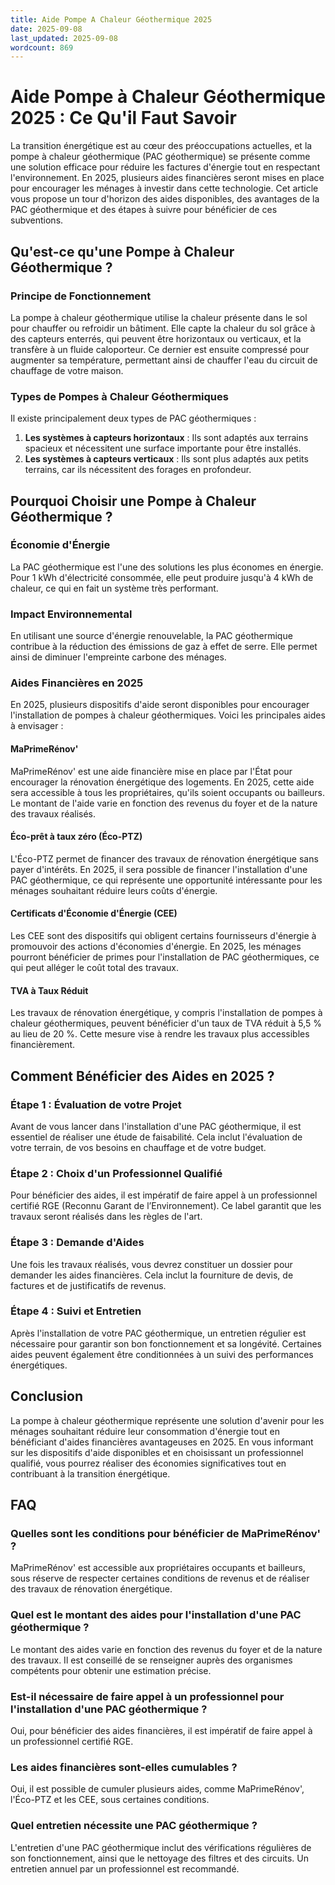 ```yaml
---
title: Aide Pompe A Chaleur Géothermique 2025
date: 2025-09-08
last_updated: 2025-09-08
wordcount: 869
---
```


# Aide Pompe à Chaleur Géothermique 2025 : Ce Qu'il Faut Savoir

La transition énergétique est au cœur des préoccupations actuelles, et la pompe à chaleur géothermique (PAC géothermique) se présente comme une solution efficace pour réduire les factures d'énergie tout en respectant l'environnement. En 2025, plusieurs aides financières seront mises en place pour encourager les ménages à investir dans cette technologie. Cet article vous propose un tour d'horizon des aides disponibles, des avantages de la PAC géothermique et des étapes à suivre pour bénéficier de ces subventions.

## Qu'est-ce qu'une Pompe à Chaleur Géothermique ?

### Principe de Fonctionnement

La pompe à chaleur géothermique utilise la chaleur présente dans le sol pour chauffer ou refroidir un bâtiment. Elle capte la chaleur du sol grâce à des capteurs enterrés, qui peuvent être horizontaux ou verticaux, et la transfère à un fluide caloporteur. Ce dernier est ensuite compressé pour augmenter sa température, permettant ainsi de chauffer l'eau du circuit de chauffage de votre maison.

### Types de Pompes à Chaleur Géothermiques

Il existe principalement deux types de PAC géothermiques :

1. **Les systèmes à capteurs horizontaux** : Ils sont adaptés aux terrains spacieux et nécessitent une surface importante pour être installés.
2. **Les systèmes à capteurs verticaux** : Ils sont plus adaptés aux petits terrains, car ils nécessitent des forages en profondeur.

## Pourquoi Choisir une Pompe à Chaleur Géothermique ?

### Économie d'Énergie

La PAC géothermique est l'une des solutions les plus économes en énergie. Pour 1 kWh d'électricité consommée, elle peut produire jusqu'à 4 kWh de chaleur, ce qui en fait un système très performant.

### Impact Environnemental

En utilisant une source d'énergie renouvelable, la PAC géothermique contribue à la réduction des émissions de gaz à effet de serre. Elle permet ainsi de diminuer l'empreinte carbone des ménages.

### Aides Financières en 2025

En 2025, plusieurs dispositifs d'aide seront disponibles pour encourager l'installation de pompes à chaleur géothermiques. Voici les principales aides à envisager :

#### MaPrimeRénov'

MaPrimeRénov' est une aide financière mise en place par l'État pour encourager la rénovation énergétique des logements. En 2025, cette aide sera accessible à tous les propriétaires, qu'ils soient occupants ou bailleurs. Le montant de l'aide varie en fonction des revenus du foyer et de la nature des travaux réalisés.

#### Éco-prêt à taux zéro (Éco-PTZ)

L'Éco-PTZ permet de financer des travaux de rénovation énergétique sans payer d'intérêts. En 2025, il sera possible de financer l'installation d'une PAC géothermique, ce qui représente une opportunité intéressante pour les ménages souhaitant réduire leurs coûts d'énergie.

#### Certificats d'Économie d'Énergie (CEE)

Les CEE sont des dispositifs qui obligent certains fournisseurs d'énergie à promouvoir des actions d'économies d'énergie. En 2025, les ménages pourront bénéficier de primes pour l'installation de PAC géothermiques, ce qui peut alléger le coût total des travaux.

#### TVA à Taux Réduit

Les travaux de rénovation énergétique, y compris l'installation de pompes à chaleur géothermiques, peuvent bénéficier d'un taux de TVA réduit à 5,5 % au lieu de 20 %. Cette mesure vise à rendre les travaux plus accessibles financièrement.

## Comment Bénéficier des Aides en 2025 ?

### Étape 1 : Évaluation de votre Projet

Avant de vous lancer dans l'installation d'une PAC géothermique, il est essentiel de réaliser une étude de faisabilité. Cela inclut l'évaluation de votre terrain, de vos besoins en chauffage et de votre budget.

### Étape 2 : Choix d'un Professionnel Qualifié

Pour bénéficier des aides, il est impératif de faire appel à un professionnel certifié RGE (Reconnu Garant de l’Environnement). Ce label garantit que les travaux seront réalisés dans les règles de l'art.

### Étape 3 : Demande d'Aides

Une fois les travaux réalisés, vous devrez constituer un dossier pour demander les aides financières. Cela inclut la fourniture de devis, de factures et de justificatifs de revenus.

### Étape 4 : Suivi et Entretien

Après l'installation de votre PAC géothermique, un entretien régulier est nécessaire pour garantir son bon fonctionnement et sa longévité. Certaines aides peuvent également être conditionnées à un suivi des performances énergétiques.

## Conclusion

La pompe à chaleur géothermique représente une solution d'avenir pour les ménages souhaitant réduire leur consommation d'énergie tout en bénéficiant d'aides financières avantageuses en 2025. En vous informant sur les dispositifs d'aide disponibles et en choisissant un professionnel qualifié, vous pourrez réaliser des économies significatives tout en contribuant à la transition énergétique.

## FAQ

### Quelles sont les conditions pour bénéficier de MaPrimeRénov' ?

MaPrimeRénov' est accessible aux propriétaires occupants et bailleurs, sous réserve de respecter certaines conditions de revenus et de réaliser des travaux de rénovation énergétique.

### Quel est le montant des aides pour l'installation d'une PAC géothermique ?

Le montant des aides varie en fonction des revenus du foyer et de la nature des travaux. Il est conseillé de se renseigner auprès des organismes compétents pour obtenir une estimation précise.

### Est-il nécessaire de faire appel à un professionnel pour l'installation d'une PAC géothermique ?

Oui, pour bénéficier des aides financières, il est impératif de faire appel à un professionnel certifié RGE.

### Les aides financières sont-elles cumulables ?

Oui, il est possible de cumuler plusieurs aides, comme MaPrimeRénov', l'Éco-PTZ et les CEE, sous certaines conditions.

### Quel entretien nécessite une PAC géothermique ?

L'entretien d'une PAC géothermique inclut des vérifications régulières de son fonctionnement, ainsi que le nettoyage des filtres et des circuits. Un entretien annuel par un professionnel est recommandé.